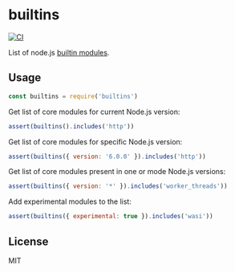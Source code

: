 # builtins

[![CI](https://github.com/juliangruber/builtins/actions/workflows/ci.yml/badge.svg)](https://github.com/juliangruber/builtins/actions/workflows/ci.yml)

List of node.js [builtin modules](http://nodejs.org/api/).

## Usage

```js
const builtins = require('builtins')
```

Get list of core modules for current Node.js version:

```js
assert(builtins().includes('http'))
```

Get list of core modules for specific Node.js version:

```js
assert(builtins({ version: '6.0.0' }).includes('http'))
```

Get list of core modules present in one or mode Node.js versions:

```js
assert(builtins({ version: '*' }).includes('worker_threads'))
```

Add experimental modules to the list:

```js
assert(builtins({ experimental: true }).includes('wasi'))
```

## License

MIT
